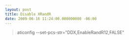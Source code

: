```yaml
---
layout: post
title: Disable XRandR
date: 2009-06-16 11:24:00.000000000 -06:00
---
```

<blockquote> aticonfig --set-pcs-str="DDX,EnableRandR12,FALSE"</blockquote>
